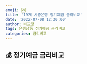 ```yaml
---
emoji: 🆚
title: '19개 시중은행 정기예금 금리비교'
date: '2022-07-08 12:30:00'
author: 비교왕
tags: 은행상품 정기예금 금리비교
categories: 금리비교
---
```


## 💰 정기예금 금리비교

```toc

```
